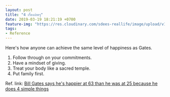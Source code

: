 ```yaml
---
layout: post
title: "4 เรื่องง่ายๆ"
date: 2019-03-19 18:21:19 +0700
feature-img: "https://res.cloudinary.com/sdees-reallife/image/upload/v1555658919/sample_feature_img.png"
tags:
- Reference
---
```

Here's how anyone can achieve the same level of happiness as Gates.

1. Follow through on your commitments.
2. Have a mindset of giving.
3. Treat your body like a sacred temple.
4. Put family first.

Ref. link: [Bill Gates says he's happier at 63 than he was at 25 because he does 4 simple things](https://www.businessinsider.com/bill-gates-says-hes-happier-at-age-63-than-25-because-of-4-things-2019-3?utm_source=quora&utm_medium=referral)
